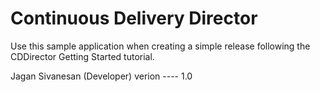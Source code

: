 # Continuous Delivery Director
Use this sample application when creating a simple release following the CDDirector Getting Started tutorial.

Jagan Sivanesan (Developer) verion ---- 1.0